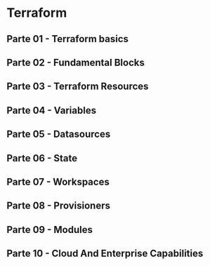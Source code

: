 # Terraform

## Parte 01 - Terraform basics
## Parte 02 - Fundamental Blocks
## Parte 03 - Terraform Resources
## Parte 04 - Variables
## Parte 05 - Datasources
## Parte 06 - State
## Parte 07 - Workspaces
## Parte 08 - Provisioners
## Parte 09 - Modules
## Parte 10 - Cloud And Enterprise Capabilities